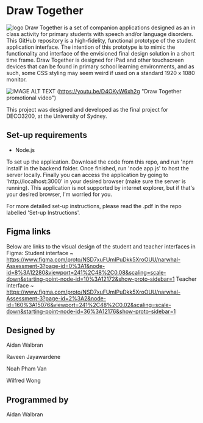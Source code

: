 # Draw Together
![logo](https://user-images.githubusercontent.com/75866732/141431647-319cc607-4bb1-490d-8524-a47911c9695d.png)
Draw Together is a set of companion applications designed as an in class activity for primary students with speech and/or language disorders. This GitHub repository is a high-fidelity, functional prototype of the student application interface. The intention of this prototype is to mimic the functionality and interface of the envisioned final design solution in a short time frame. Draw Together is designed for iPad and other touchscreen devices that can be found in primary school learning environments, and as such, some CSS styling may seem weird if used on a standard 1920 x 1080 monitor.

![IMAGE ALT TEXT](http://img.youtube.com/vi/D4OKyW6xh2g/0.jpg)
(https://youtu.be/D4OKyW6xh2g "Draw Together promotional video")

This project was designed and developed as the final project for DECO3200, at the University of Sydney.

## Set-up requirements
- Node.js

To set up the application. Download the code from this repo, and run 'npm install' in the backend folder. Once finished, run 'node app.js' to host the server locally. Finally you can access the application by going to 'http://localhost:3000' in your desired browser (make sure the server is running). This application is not supported by internet explorer, but if that's your desired browser, I'm worried for you.

For more detailed set-up instructions, please read the .pdf in the repo labelled 'Set-up Instructions'.

## Figma links
Below are links to the visual design of the student and teacher interfaces in Figma:
Student interface ~
https://www.figma.com/proto/NSD7xuFUmIPuDkk5XroOUU/narwhal-Assessment-3?page-id=0%3A1&node-id=8%3A12280&viewport=241%2C48%2C0.08&scaling=scale-down&starting-point-node-id=10%3A12172&show-proto-sidebar=1
Teacher interface ~
https://www.figma.com/proto/NSD7xuFUmIPuDkk5XroOUU/narwhal-Assessment-3?page-id=2%3A2&node-id=160%3A15076&viewport=241%2C48%2C0.02&scaling=scale-down&starting-point-node-id=36%3A12176&show-proto-sidebar=1

## Designed by
Aidan Walbran

Raveen Jayawardene

Noah Pham Van

Wilfred Wong

## Programmed by
Aidan Walbran

